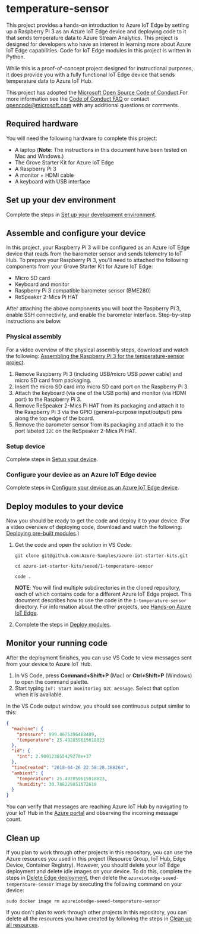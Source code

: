 # temperature-sensor

This project provides a hands-on introduction to Azure IoT Edge by setting up a Raspberry Pi 3 as an Azure IoT Edge device and deploying code to it that sends temperature data to Azure Stream Analytics. This project is designed for developers who have an interest in learning more about Azure IoT Edge capabilities. Code for IoT Edge modules in this project is written in Python.

While this is a proof-of-concept project designed for instructional purposes, it does provide you with a fully functional IoT Edge device that sends temperature data to Azure IoT Hub.

This project has adopted the [Microsoft Open Source Code of Conduct](https://opensource.microsoft.com/codeofconduct/).For more information see the [Code of Conduct FAQ](https://opensource.microsoft.com/codeofconduct/faq/) or contact [opencode@microsoft.com](mailto:opencode@microsoft.com) with any additional questions or comments.

## Required hardware

You will need the following hardware to complete this project:

- A laptop (**Note**: The instructions in this document have been tested on Mac and Windows.)
- The Grove Starter Kit for Azure IoT Edge
- A Raspberry Pi 3
- A monitor + HDMI cable
- A keyboard with USB interface

## Set up your dev environment

Complete the steps in [Set up your development environment](../SETUP-DEV-ENV.md).

## Assemble and configure your device

In this project, your Raspberry Pi 3 will be configured as an Azure IoT Edge device that reads from the barometer sensor and sends telemetry to IoT Hub. To prepare your Raspberry Pi 3, you'll need to attached the following components from your Grove Starter Kit for Azure IoT Edge:

- Micro SD card
- Keyboard and monitor
- Raspberry Pi 3 compatible barometer sensor (BME280)
- ReSpeaker 2-Mics Pi HAT

After attaching the above components you will boot the Raspberry Pi 3, enable SSH connectivity, and enable the barometer interface. Step-by-step instructions are below.

### Physical assembly

For a video overview of the physical assembly steps, download and watch the following: [Assembling the Raspberry Pi 3 for the temperature-sensor project](https://iotcompanionapp.blob.core.windows.net/videos/temp-sensor-assembly.mp4).

1. Remove Raspberry Pi 3 (including USB/micro USB power cable) and micro SD card from packaging.
1. Insert the micro SD card into micro SD card port on the Raspberry Pi 3.
1. Attach the keyboard (via one of the USB ports) and monitor (via HDMI port) to the Raspberry Pi 3.
1. Remove ReSpeaker 2-Mics Pi HAT from its packaging and attach it to the Raspberry Pi 3 via the GPIO (general-purpose input/output) pins along the top edge of the board.
1. Remove the barometer sensor from its packaging and attach it to the port labeled `I2C` on the ReSpeaker 2-Mics Pi HAT.

### Setup device

Complete steps in [Setup your device](../SETUP-DEVICE.md).

### Configure your device as an Azure IoT Edge device

Complete steps in [Configure your device as an Azure IoT Edge device](../CONFIG-EDGE-DEVICE.md).

## Deploy modules to your device

Now you should be ready to get the code and deploy it to your device. (For a video overview of deploying code, download and watch the following: [Deploying pre-built modules](https://iotcompanionapp.blob.core.windows.net/videos/temp-sensor-deploy-code.mp4).)

1. Get the code and open the solution in VS Code:

    `git clone git@github.com:Azure-Samples/azure-iot-starter-kits.git`

    `cd azure-iot-starter-kits/seeed/1-temperature-sensor`

    `code .`

    **NOTE**: You will find multiple subdirectories in the cloned repository, each of which contains code for a different Azure IoT Edge project. This document describes how to use the code in the `1-temperature-sensor` directory. For information about the other projects, see [Hands-on Azure IoT Edge](../README.md).

1. Complete the steps in [Deploy modules](../DEPLOY-MODULES.md).

## Monitor your running code

After the deployment finishes, you can use VS Code to view messages sent from your device to Azure IoT Hub.

1. In VS Code, press **Command+Shift+P** (Mac) or **Ctrl+Shift+P** (Windows) to open the command palette.
1. Start typing `IoT: Start monitoring D2C message`. Select that option when it is available.

In the VS Code output window, you should see continuous output similar to this:

```json
{
  "machine": {
    "pressure": 999.4675396488489,
    "temperature": 25.492859615018823
  },
  "id": {
    "int": 2.909123055429278e+37
  },
  "timeCreated": "2018-04-26 22:58:28.388264",
  "ambient": {
    "temperature": 25.492859615018823,
    "humidity": 30.788229851672618
  }
}
```

You can verify that messages are reaching Azure IoT Hub by navigating to your IoT Hub in the [Azure portal](https://portal.azure.com) and observing the incoming message count.

## Clean up

If you plan to work through other projects in this repository, you can use the Azure resources you used in this project (Resource Group, IoT Hub, Edge Device, Container Registry). However, you should delete your IoT Edge deployment and delete idle images on your device. To do this, complete the steps in [Delete Edge deployment](../DELETE-EDGE-DEPLOYMENT), then delete the `azureiotedge-seeed-temperature-sensor` image by executing the following command on your device:

`sudo docker image rm azureiotedge-seeed-temperature-sensor`

If you don't plan to work through other projects in this repository, you can delete all the resources you have created by following the steps in [Clean up all resources](../CLEAN-UP-RESOURCES.md).